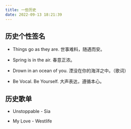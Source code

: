 ```yaml
---
title: 一些历史
date: 2022-09-13 18:21:39
---
```


## 历史个性签名

- Things go as they are.
  世事难料，随遇而安。

- Spring is in the air.
  春意正浓。

- Drown in an ocean of you.
  湮没在你的海洋之中。（歌词）

- Be Vocal. Be Yourself.
  大声表达，遵循本心。

## 历史歌单

- Unstoppable - Sia

- My Love - Westlife
